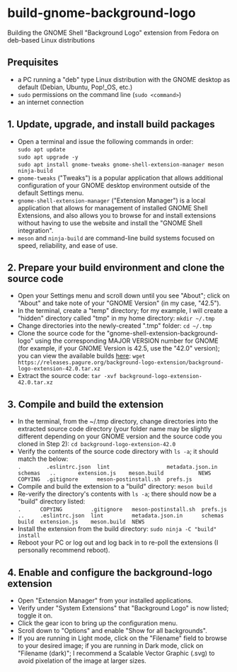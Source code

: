 # build-gnome-background-logo
Building the GNOME Shell "Background Logo" extension from Fedora on deb-based Linux distributions

## Prequisites
- a PC running a "deb" type Linux distribution with the GNOME desktop as default (Debian, Ubuntu, Pop!_OS, etc.)
- `sudo` permissions on the command line (`sudo <command>`)
- an internet connection

## 1. Update, upgrade, and install build packages
- Open a terminal and issue the following commands in order:  
        `sudo apt update`  
        `sudo apt upgrade -y`  
        `sudo apt install gnome-tweaks gnome-shell-extension-manager meson ninja-build`  
- `gnome-tweaks` ("Tweaks") is a popular application that allows additional configuration of your GNOME desktop environment outside of the default Settings menu.
- `gnome-shell-extension-manager` ("Extension Manager") is a local application that allows for management of installed GNOME Shell Extensions, and also allows you to browse for and install extensions without having to use the website and install the "GNOME Shell integration".
- `meson` and `ninja-build` are command-line build systems focused on speed, reliability, and ease of use.

## 2. Prepare your build environment and clone the source code
- Open your Settings menu and scroll down until you see "About"; click on "About" and take note of your "GNOME Version" (in my case, "42.5").
- In the terminal, create a "temp" directory; for my example, I will create a "hidden" directory called "tmp" in my home directory: `mkdir ~/.tmp`
- Change directories into the newly-created ".tmp" folder: `cd ~/.tmp`
- Clone the source code for the "gnome-shell-extension-background-logo" using the corresponding MAJOR VERSION number for GNOME (for example, if your GNOME Version is 42.5, use the "42.0" version); you can view the available builds [here](https://releases.pagure.org/background-logo-extension/): `wget https://releases.pagure.org/background-logo-extension/background-logo-extension-42.0.tar.xz`
- Extract the source code: `tar -xvf background-logo-extension-42.0.tar.xz`

## 3. Compile and build the extension
- In the terminal, from the ~/.tmp directory, change directories into the extracted source code directory (your folder name may be slightly different depending on your GNOME version and the source code you cloned in Step 2): `cd background-logo-extension-42.0`
- Verify the contents of the source code directory with `ls -a`; it should match the below:  
        ```
        .        .eslintrc.json  lint                  metadata.json.in  schemas  
        ..       extension.js    meson.build           NEWS  
        COPYING  .gitignore      meson-postinstall.sh  prefs.js  
        ```
- Compile and build the extension to a "build" directory: `meson build`
- Re-verify the directory's contents with `ls -a`; there should now be a "build" directory listed:  
        ```
        .      COPYING         .gitignore   meson-postinstall.sh  prefs.js  
        ..     .eslintrc.json  lint         metadata.json.in      schemas  
        build  extension.js    meson.build  NEWS  
        ```
- Install the extension from the build directory: `sudo ninja -C "build" install`
- Reboot your PC or log out and log back in to re-poll the extensions (I personally recommend reboot).

## 4. Enable and configure the background-logo extension
- Open "Extension Manager" from your installed applications.
- Verify under "System Extensions" that "Background Logo" is now listed; toggle it on.
- Click the gear icon to bring up the configuration menu.
- Scroll down to "Options" and enable "Show for all backgrounds".
- If you are running in Light mode, click on the "Filename" field to browse to your desired image; if you are running in Dark mode, click on "Filename (dark)"; I recommend a Scalable Vector Graphic (.svg) to avoid pixelation of the image at larger sizes.
